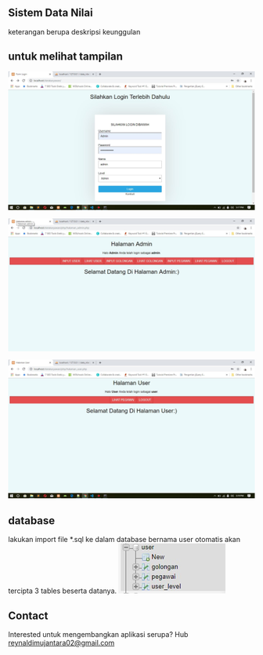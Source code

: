 ## Sistem Data Nilai
keterangan berupa deskripsi keunggulan

## untuk melihat tampilan
![homepage](images/Homepage.jpg)

![homepage](images/menuadmin.jpg)

![homepage](images/menuuser.jpg)

## database
lakukan import file *.sql ke dalam database bernama user otomatis akan tercipta 3 tables beserta datanya. ![tables](images/db.jpg)

## Contact
Interested untuk mengembangkan aplikasi serupa? Hub reynaldimujantara02@gmail.com